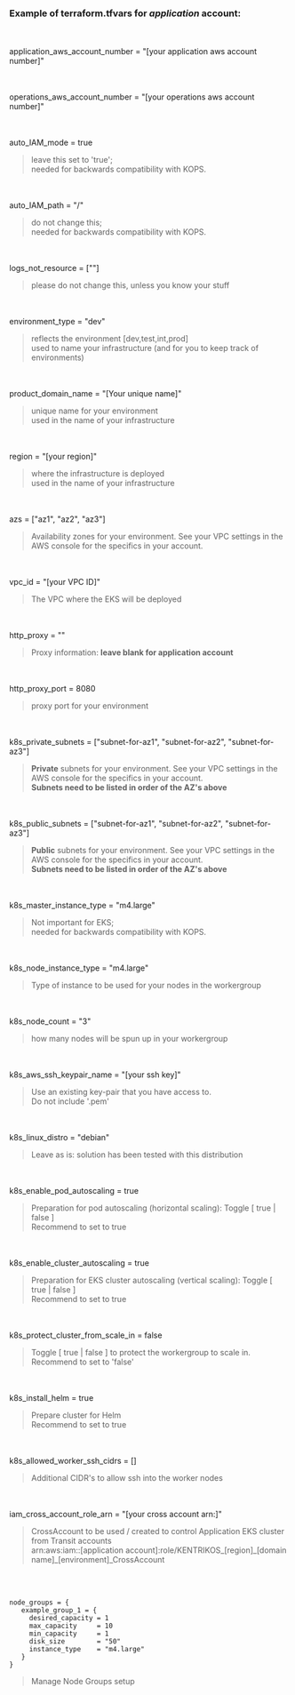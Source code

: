 ### Example of terraform.tfvars for *application* account:


<br></br>
application\_aws\_account\_number = "[your application aws account number]"

<br></br>
operations\_aws\_account\_number = "[your operations aws account number]"

<br></br>
auto\_IAM\_mode = true  
> leave this set to 'true';  
> needed for backwards compatibility with KOPS.

<br></br>
auto\_IAM\_path = "/"
> do not change this;  
> needed for backwards compatibility with KOPS.

<br></br>
logs\_not\_resource = [""]
> please do not change this, unless you know your stuff


<br></br>
environment\_type = "dev"
> reflects the environment [dev,test,int,prod]  
> used to name your infrastructure (and for you to keep track of environments)

<br></br>
product\_domain\_name = "[Your unique name]"
> unique name for your environment  
> used in the name of your infrastructure

<br></br>
region = "[your region]"
> where the infrastructure is deployed  
> used in the name of your infrastructure

<br></br>
azs = ["az1", "az2", "az3"]
> Availability zones for your environment.  See your VPC settings in the AWS console for the specifics in your account. 

<br></br>
vpc\_id = "[your VPC ID]"  
> The VPC where the EKS will be deployed

<br></br>
http\_proxy = ""
> Proxy information: **leave blank for application account**

<br></br>
http\_proxy\_port = 8080
> proxy port for your environment

<br></br>
k8s\_private\_subnets = ["subnet-for-az1", "subnet-for-az2", "subnet-for-az3"]
> **Private** subnets for your environment.  See your VPC settings in the AWS console for the specifics in your account.  
> **Subnets need to be listed in order of the AZ's above**

<br></br>
k8s\_public\_subnets = ["subnet-for-az1", "subnet-for-az2", "subnet-for-az3"]
> **Public** subnets for your environment.  See your VPC settings in the AWS console for the specifics in your account.  
> **Subnets need to be listed in order of the AZ's above**

<br></br>
k8s\_master\_instance\_type = "m4.large"
> Not important for EKS;  
> needed for backwards compatibility with KOPS.

<br></br>
k8s\_node\_instance\_type = "m4.large"
> Type of instance to be used for your nodes in the workergroup

<br></br>
k8s\_node\_count = "3"
> how many nodes will be spun up in your workergroup

<br></br>
k8s\_aws\_ssh\_keypair\_name = "[your ssh key]"
> Use an existing key-pair that you have access to.  
> Do not include '.pem'

<br></br>
k8s\_linux\_distro = "debian"
> Leave as is: solution has been tested with this distribution

<br></br>
k8s\_enable\_pod\_autoscaling = true
> Preparation for pod autoscaling (horizontal scaling): Toggle [ true | false ]   
> Recommend to set to true

<br></br>
k8s\_enable\_cluster\_autoscaling = true
> Preparation for EKS cluster autoscaling (vertical scaling): Toggle [ true | false ]  
> Recommend to set to true

<br></br>
k8s\_protect\_cluster\_from\_scale\_in = false
> Toggle [ true | false ] to protect the workergroup to scale in.  
> Recommend to set to 'false'

<br></br>
k8s\_install\_helm = true
> Prepare cluster for Helm  
> Recommend to set to true

<br></br>
k8s\_allowed\_worker\_ssh\_cidrs = []
> Additional CIDR's to allow ssh into the worker nodes

<br></br>
iam\_cross\_account\_role\_arn = "[your cross account arn:]"
> CrossAccount to be used / created to control Application EKS cluster from Transit accounts  
> arn:aws:iam::[application account]:role/KENTRIKOS\_[region]\_[domain name]\_[environment]\_CrossAccount

<br></br>
```
node_groups = { 
   example_group_1 = { 
     desired_capacity = 1 
     max_capacity     = 10 
     min_capacity     = 1 
     disk_size        = "50" 
     instance_type    = "m4.large"
   }
}
```
> Manage Node Groups setup
